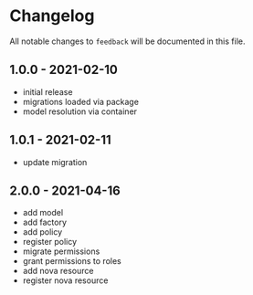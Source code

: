 # Changelog

All notable changes to `feedback` will be documented in this file.

## 1.0.0 - 2021-02-10

- initial release
- migrations loaded via package
- model resolution via container

## 1.0.1 - 2021-02-11

- update migration

## 2.0.0 - 2021-04-16

- add model
- add factory
- add policy
- register policy
- migrate permissions
- grant permissions to roles
- add nova resource
- register nova resource
